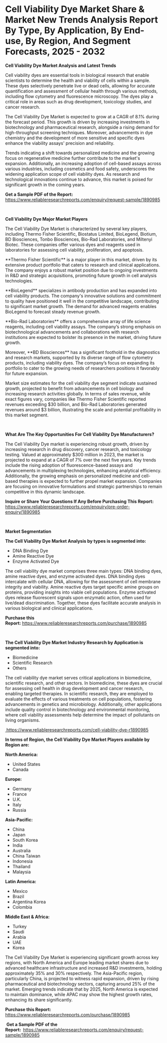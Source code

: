 <p><h1>Cell Viability Dye Market Share & Market New Trends Analysis Report By Type, By Application, By End-use, By Region, And Segment Forecasts, 2025 - 2032</h1></p><p><strong>Cell Viability Dye Market Analysis and Latest Trends</strong></p>
<p><p>Cell viability dyes are essential tools in biological research that enable scientists to determine the health and viability of cells within a sample. These dyes selectively penetrate live or dead cells, allowing for accurate quantification and assessment of cellular health through various methods, including flow cytometry and fluorescence microscopy. The dyes play a critical role in areas such as drug development, toxicology studies, and cancer research.</p><p>The Cell Viability Dye Market is expected to grow at a CAGR of 8.1% during the forecast period. This growth is driven by increasing investments in biotechnology and pharmaceutical research, alongside a rising demand for high-throughput screening techniques. Moreover, advancements in dye chemistry and the development of more sensitive and specific dyes enhance the viability assays' precision and reliability.</p><p>Trends indicating a shift towards personalized medicine and the growing focus on regenerative medicine further contribute to the market's expansion. Additionally, an increasing adoption of cell-based assays across various industries, including cosmetics and food safety, underscores the widening application scope of cell viability dyes. As research and technological innovations continue to advance, this market is poised for significant growth in the coming years.</p></p>
<p><strong>Get a Sample PDF of the Report:&nbsp;</strong> <a href="https://www.reliableresearchreports.com/enquiry/request-sample/1890985?utm_campaign=3035&utm_medium=2&utm_source=Github&utm_content=ia&utm_term=13042025&utm_id=cell-viability-dye">https://www.reliableresearchreports.com/enquiry/request-sample/1890985</a></p>
<p>&nbsp;</p>
<p><strong>Cell Viability Dye Major Market Players</strong></p>
<p><p>The Cell Viability Dye Market is characterized by several key players, including Thermo Fisher Scientific, Biostatus Limited, BioLegend, Biotium, BD Biosciences, Tonbo Biosciences, Bio-Rad Laboratories, and Miltenyi Biotec. These companies offer various dyes and reagents used in laboratories for assessing cell viability, proliferation, and apoptosis.</p><p>**Thermo Fisher Scientific** is a major player in this market, driven by its extensive product portfolio that caters to research and clinical applications. The company enjoys a robust market position due to ongoing investments in R&D and strategic acquisitions, promoting future growth in cell analysis technologies.</p><p>**BioLegend** specializes in antibody production and has expanded into cell viability products. The company's innovative solutions and commitment to quality have positioned it well in the competitive landscape, contributing to significant market growth. The demand for advanced reagents enables BioLegend to forecast steady revenue growth.</p><p>**Bio-Rad Laboratories** offers a comprehensive array of life science reagents, including cell viability assays. The company’s strong emphasis on biotechnological advancements and collaborations with research institutions are expected to bolster its presence in the market, driving future growth.</p><p>Moreover, **BD Biosciences** has a significant foothold in the diagnostics and research markets, supported by its diverse range of flow cytometry products, including viability dyes. The company’s focus on expanding its portfolio to cater to the growing needs of researchers positions it favorably for future expansion.</p><p>Market size estimates for the cell viability dye segment indicate sustained growth, projected to benefit from advancements in cell biology and increasing research activities globally. In terms of sales revenue, while exact figures vary, companies like Thermo Fisher Scientific reported revenues exceeding $30 billion, and Bio-Rad Laboratories generated revenues around $3 billion, illustrating the scale and potential profitability in this market segment.</p></p>
<p>&nbsp;</p>
<p><strong>What Are The Key Opportunities For Cell Viability Dye Manufacturers?</strong></p>
<p><p>The Cell Viability Dye market is experiencing robust growth, driven by increasing research in drug discovery, cancer research, and toxicology testing. Valued at approximately $300 million in 2023, the market is projected to expand at a CAGR of 7% over the next five years. Key trends include the rising adoption of fluorescence-based assays and advancements in multiplexing technologies, enhancing analytical efficiency. Additionally, the growing emphasis on personalized medicine and cell-based therapies is expected to further propel market expansion. Companies are focusing on innovative formulations and strategic partnerships to remain competitive in this dynamic landscape.</p></p>
<p><strong>Inquire or Share Your Questions If Any Before Purchasing This Report:</strong> <a href="https://www.reliableresearchreports.com/enquiry/pre-order-enquiry/1890985?utm_campaign=3035&utm_medium=2&utm_source=Github&utm_content=ia&utm_term=13042025&utm_id=cell-viability-dye">https://www.reliableresearchreports.com/enquiry/pre-order-enquiry/1890985</a></p>
<p>&nbsp;</p>
<p><strong>Market Segmentation</strong></p>
<p><strong>The Cell Viability Dye Market Analysis by types is segmented into:</strong></p>
<p><ul><li>DNA Binding Dye</li><li>Amine Reactive Dye</li><li>Enzyme Activated Dye</li></ul></p>
<p><p>The cell viability dye market comprises three main types: DNA binding dyes, amine reactive dyes, and enzyme activated dyes. DNA binding dyes intercalate with cellular DNA, allowing for the assessment of cell membrane integrity and viability. Amine reactive dyes target specific amine groups on proteins, providing insights into viable cell populations. Enzyme activated dyes release fluorescent signals upon enzymatic action, often used for live/dead discrimination. Together, these dyes facilitate accurate analysis in various biological and clinical applications.</p></p>
<p><strong>Purchase this Report:&nbsp;</strong><a href="https://www.reliableresearchreports.com/purchase/1890985?utm_campaign=3035&utm_medium=2&utm_source=Github&utm_content=ia&utm_term=13042025&utm_id=cell-viability-dye">https://www.reliableresearchreports.com/purchase/1890985</a></p>
<p>&nbsp;</p>
<p><strong>The Cell Viability Dye Market Industry Research by Application is segmented into:</strong></p>
<p><ul><li>Biomedicine</li><li>Scientific Research</li><li>Others</li></ul></p>
<p><p>The cell viability dye market serves critical applications in biomedicine, scientific research, and other sectors. In biomedicine, these dyes are crucial for assessing cell health in drug development and cancer research, enabling targeted therapies. In scientific research, they are employed to evaluate the effects of various treatments on cell populations, fostering advancements in genetics and microbiology. Additionally, other applications include quality control in biotechnology and environmental monitoring, where cell viability assessments help determine the impact of pollutants on living organisms.</p></p>
<p><a href="https://www.reliableresearchreports.com/cell-viability-dye-r1890985?utm_campaign=3035&utm_medium=2&utm_source=Github&utm_content=ia&utm_term=13042025&utm_id=cell-viability-dye">&nbsp;https://www.reliableresearchreports.com/cell-viability-dye-r1890985</a></p>
<p><strong>In terms of Region, the Cell Viability Dye Market Players available by Region are:</strong></p>
<p>
    <p> <strong> North America: </strong>
        <ul>
            <li>United States</li>
            <li>Canada</li>
        </ul>
        </p> 
    <p> <strong> Europe: </strong>
        <ul>
            <li>Germany</li>
            <li>France</li>
            <li>U.K.</li>
            <li>Italy</li>
            <li>Russia</li>
        </ul>
        </p> 
    <p> <strong> Asia-Pacific: </strong>
        <ul>
            <li>China</li>
            <li>Japan</li>
            <li>South Korea</li>
            <li>India</li>
            <li>Australia</li>
            <li>China Taiwan</li>
            <li>Indonesia</li>
            <li>Thailand</li>
            <li>Malaysia</li>
        </ul>
        </p> 
    <p> <strong> Latin America: </strong>
        <ul>
            <li>Mexico</li>
            <li>Brazil</li>
            <li>Argentina Korea</li>
            <li>Colombia</li>
        </ul>
        </p> 
    <p> <strong> Middle East & Africa: </strong>
        <ul>
            <li>Turkey</li>
            <li>Saudi</li>
            <li>Arabia</li>
            <li>UAE</li>
            <li>Korea</li>
        </ul>
    </p>
    </p>
<p><p>The Cell Viability Dye Market is experiencing significant growth across key regions, with North America and Europe leading market shares due to advanced healthcare infrastructure and increased R&D investments, holding approximately 35% and 30% respectively. The Asia-Pacific region, particularly China, is projected to witness rapid expansion, driven by rising pharmaceutical and biotechnology sectors, capturing around 25% of the market. Emerging trends indicate that by 2025, North America is expected to maintain dominance, while APAC may show the highest growth rates, enhancing its share significantly.</p></p>
<p><strong>Purchase this Report: </strong><a href="https://www.reliableresearchreports.com/purchase/1890985?utm_campaign=3035&utm_medium=2&utm_source=Github&utm_content=ia&utm_term=13042025&utm_id=cell-viability-dye">https://www.reliableresearchreports.com/purchase/1890985</a></p>
<p>&nbsp;<strong>Get a Sample PDF of the Report:&nbsp;&nbsp;</strong><a href="https://www.reliableresearchreports.com/enquiry/request-sample/1890985?utm_campaign=3035&utm_medium=2&utm_source=Github&utm_content=ia&utm_term=13042025&utm_id=cell-viability-dye">https://www.reliableresearchreports.com/enquiry/request-sample/1890985</a></p>
<p><strong></strong></p>
<p><p></p><p></p><p></p></p>